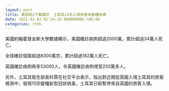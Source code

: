 ```yaml
---
layout: post
title: 美國逾2千萬確診　土耳其15名入境旅客染變種病毒
date: 2021-01-02 02:34:29.000000000 +08:00
categories: rthk
---
```


美國約翰霍普金斯大學數據顯示，美國確診病例超過2000萬，累計超過34萬人死亡。

全球確診個案超過8300萬宗，累計超過182萬人死亡。

英國確診病例再多53000人，令英國確診病例增至250萬多人。

另外，土耳其衛生部長科賈在社交平台表示，指出對近期從英國入境土耳其的旅客檢測中，發現15宗變種新型冠狀病毒，土耳其已經暫停來自英國的旅客入境。
